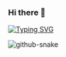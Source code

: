 ### Hi there 👋

[![Typing SVG](https://readme-typing-svg.demolab.com?font=Fira+Code&pause=1000&color=F78B11&center=true&vCenter=true&random=false&width=435&lines=Hello+World！;世界你好)](https://git.io/typing-svg)

<picture>
  <source media="(prefers-color-scheme: dark)" srcset="github-snake-dark.svg" />
  <source media="(prefers-color-scheme: light)" srcset="github-snake.svg" />
  <img alt="github-snake" src="github-snake.svg" />
</picture>

